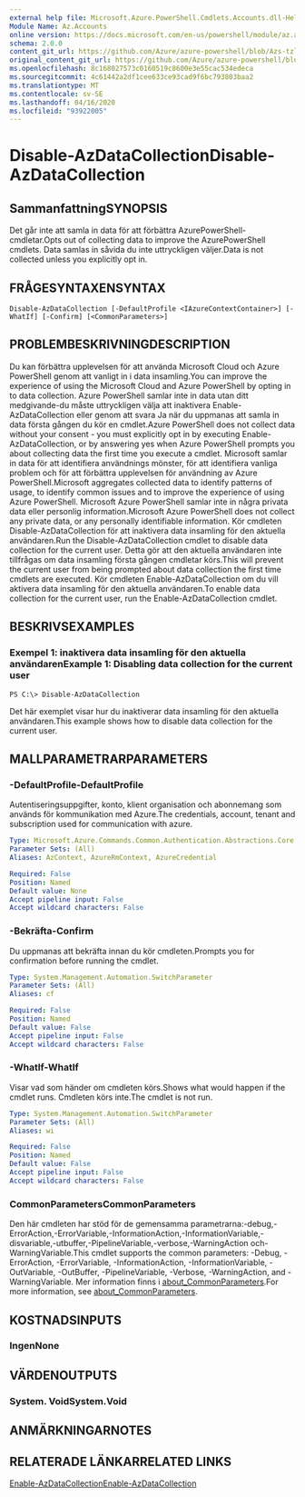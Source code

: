 ```yaml
---
external help file: Microsoft.Azure.PowerShell.Cmdlets.Accounts.dll-Help.xml
Module Name: Az.Accounts
online version: https://docs.microsoft.com/en-us/powershell/module/az.accounts/disable-azdatacollection
schema: 2.0.0
content_git_url: https://github.com/Azure/azure-powershell/blob/Azs-tzl/src/Accounts/Accounts/help/Disable-AzDataCollection.md
original_content_git_url: https://github.com/Azure/azure-powershell/blob/Azs-tzl/src/Accounts/Accounts/help/Disable-AzDataCollection.md
ms.openlocfilehash: 8c168027573c0160519c8600e3e55cac534edeca
ms.sourcegitcommit: 4c61442a2df1cee633ce93cad9f6bc793803baa2
ms.translationtype: MT
ms.contentlocale: sv-SE
ms.lasthandoff: 04/16/2020
ms.locfileid: "93922005"
---
```

# <span data-ttu-id="8f7ce-101">Disable-AzDataCollection</span><span class="sxs-lookup"><span data-stu-id="8f7ce-101">Disable-AzDataCollection</span></span>

## <span data-ttu-id="8f7ce-102">Sammanfattning</span><span class="sxs-lookup"><span data-stu-id="8f7ce-102">SYNOPSIS</span></span>
<span data-ttu-id="8f7ce-103">Det går inte att samla in data för att förbättra AzurePowerShell-cmdletar.</span><span class="sxs-lookup"><span data-stu-id="8f7ce-103">Opts out of collecting data to improve the AzurePowerShell cmdlets.</span></span> <span data-ttu-id="8f7ce-104">Data samlas in såvida du inte uttryckligen väljer.</span><span class="sxs-lookup"><span data-stu-id="8f7ce-104">Data is not collected unless you explicitly opt in.</span></span>

## <span data-ttu-id="8f7ce-105">FRÅGESYNTAXEN</span><span class="sxs-lookup"><span data-stu-id="8f7ce-105">SYNTAX</span></span>

```
Disable-AzDataCollection [-DefaultProfile <IAzureContextContainer>] [-WhatIf] [-Confirm] [<CommonParameters>]
```

## <span data-ttu-id="8f7ce-106">PROBLEMBESKRIVNING</span><span class="sxs-lookup"><span data-stu-id="8f7ce-106">DESCRIPTION</span></span>
<span data-ttu-id="8f7ce-107">Du kan förbättra upplevelsen för att använda Microsoft Cloud och Azure PowerShell genom att vanligt in i data insamling.</span><span class="sxs-lookup"><span data-stu-id="8f7ce-107">You can improve the experience of using the Microsoft Cloud and Azure PowerShell by opting in to data collection.</span></span>
<span data-ttu-id="8f7ce-108">Azure PowerShell samlar inte in data utan ditt medgivande-du måste uttryckligen välja att inaktivera Enable-AzDataCollection eller genom att svara Ja när du uppmanas att samla in data första gången du kör en cmdlet.</span><span class="sxs-lookup"><span data-stu-id="8f7ce-108">Azure PowerShell does not collect data without your consent - you must explicitly opt in by executing Enable-AzDataCollection, or by answering yes when Azure PowerShell prompts you about collecting data the first time you execute a cmdlet.</span></span>
<span data-ttu-id="8f7ce-109">Microsoft samlar in data för att identifiera användnings mönster, för att identifiera vanliga problem och för att förbättra upplevelsen för användning av Azure PowerShell.</span><span class="sxs-lookup"><span data-stu-id="8f7ce-109">Microsoft aggregates collected data to identify patterns of usage, to identify common issues and to improve the experience of using Azure PowerShell.</span></span>
<span data-ttu-id="8f7ce-110">Microsoft Azure PowerShell samlar inte in några privata data eller personlig information.</span><span class="sxs-lookup"><span data-stu-id="8f7ce-110">Microsoft Azure PowerShell does not collect any private data, or any personally identifiable information.</span></span>
<span data-ttu-id="8f7ce-111">Kör cmdleten Disable-AzDataCollection för att inaktivera data insamling för den aktuella användaren.</span><span class="sxs-lookup"><span data-stu-id="8f7ce-111">Run the Disable-AzDataCollection cmdlet to disable data collection for the current user.</span></span>
<span data-ttu-id="8f7ce-112">Detta gör att den aktuella användaren inte tillfrågas om data insamling första gången cmdletar körs.</span><span class="sxs-lookup"><span data-stu-id="8f7ce-112">This will prevent the current user from being prompted about data collection the first time cmdlets are executed.</span></span>
<span data-ttu-id="8f7ce-113">Kör cmdleten Enable-AzDataCollection om du vill aktivera data insamling för den aktuella användaren.</span><span class="sxs-lookup"><span data-stu-id="8f7ce-113">To enable data collection for the current user, run the Enable-AzDataCollection cmdlet.</span></span>

## <span data-ttu-id="8f7ce-114">BESKRIVS</span><span class="sxs-lookup"><span data-stu-id="8f7ce-114">EXAMPLES</span></span>

### <span data-ttu-id="8f7ce-115">Exempel 1: inaktivera data insamling för den aktuella användaren</span><span class="sxs-lookup"><span data-stu-id="8f7ce-115">Example 1: Disabling data collection for the current user</span></span>
```
PS C:\> Disable-AzDataCollection
```

<span data-ttu-id="8f7ce-116">Det här exemplet visar hur du inaktiverar data insamling för den aktuella användaren.</span><span class="sxs-lookup"><span data-stu-id="8f7ce-116">This example shows how to disable data collection for the current user.</span></span> 

## <span data-ttu-id="8f7ce-117">MALLPARAMETRAR</span><span class="sxs-lookup"><span data-stu-id="8f7ce-117">PARAMETERS</span></span>

### <span data-ttu-id="8f7ce-118">-DefaultProfile</span><span class="sxs-lookup"><span data-stu-id="8f7ce-118">-DefaultProfile</span></span>
<span data-ttu-id="8f7ce-119">Autentiseringsuppgifter, konto, klient organisation och abonnemang som används för kommunikation med Azure.</span><span class="sxs-lookup"><span data-stu-id="8f7ce-119">The credentials, account, tenant and subscription used for communication with azure.</span></span>

```yaml
Type: Microsoft.Azure.Commands.Common.Authentication.Abstractions.Core.IAzureContextContainer
Parameter Sets: (All)
Aliases: AzContext, AzureRmContext, AzureCredential

Required: False
Position: Named
Default value: None
Accept pipeline input: False
Accept wildcard characters: False
```

### <span data-ttu-id="8f7ce-120">-Bekräfta</span><span class="sxs-lookup"><span data-stu-id="8f7ce-120">-Confirm</span></span>
<span data-ttu-id="8f7ce-121">Du uppmanas att bekräfta innan du kör cmdleten.</span><span class="sxs-lookup"><span data-stu-id="8f7ce-121">Prompts you for confirmation before running the cmdlet.</span></span>

```yaml
Type: System.Management.Automation.SwitchParameter
Parameter Sets: (All)
Aliases: cf

Required: False
Position: Named
Default value: False
Accept pipeline input: False
Accept wildcard characters: False
```

### <span data-ttu-id="8f7ce-122">-WhatIf</span><span class="sxs-lookup"><span data-stu-id="8f7ce-122">-WhatIf</span></span>
<span data-ttu-id="8f7ce-123">Visar vad som händer om cmdleten körs.</span><span class="sxs-lookup"><span data-stu-id="8f7ce-123">Shows what would happen if the cmdlet runs.</span></span> <span data-ttu-id="8f7ce-124">Cmdleten körs inte.</span><span class="sxs-lookup"><span data-stu-id="8f7ce-124">The cmdlet is not run.</span></span>

```yaml
Type: System.Management.Automation.SwitchParameter
Parameter Sets: (All)
Aliases: wi

Required: False
Position: Named
Default value: False
Accept pipeline input: False
Accept wildcard characters: False
```

### <span data-ttu-id="8f7ce-125">CommonParameters</span><span class="sxs-lookup"><span data-stu-id="8f7ce-125">CommonParameters</span></span>
<span data-ttu-id="8f7ce-126">Den här cmdleten har stöd för de gemensamma parametrarna:-debug,-ErrorAction,-ErrorVariable,-InformationAction,-InformationVariable,-disvariable,-utbuffer,-PipelineVariable,-verbose,-WarningAction och-WarningVariable.</span><span class="sxs-lookup"><span data-stu-id="8f7ce-126">This cmdlet supports the common parameters: -Debug, -ErrorAction, -ErrorVariable, -InformationAction, -InformationVariable, -OutVariable, -OutBuffer, -PipelineVariable, -Verbose, -WarningAction, and -WarningVariable.</span></span> <span data-ttu-id="8f7ce-127">Mer information finns i [about_CommonParameters](http://go.microsoft.com/fwlink/?LinkID=113216).</span><span class="sxs-lookup"><span data-stu-id="8f7ce-127">For more information, see [about_CommonParameters](http://go.microsoft.com/fwlink/?LinkID=113216).</span></span>

## <span data-ttu-id="8f7ce-128">KOSTNADS</span><span class="sxs-lookup"><span data-stu-id="8f7ce-128">INPUTS</span></span>

### <span data-ttu-id="8f7ce-129">Ingen</span><span class="sxs-lookup"><span data-stu-id="8f7ce-129">None</span></span>

## <span data-ttu-id="8f7ce-130">VÄRDEN</span><span class="sxs-lookup"><span data-stu-id="8f7ce-130">OUTPUTS</span></span>

### <span data-ttu-id="8f7ce-131">System. Void</span><span class="sxs-lookup"><span data-stu-id="8f7ce-131">System.Void</span></span>

## <span data-ttu-id="8f7ce-132">ANMÄRKNINGAR</span><span class="sxs-lookup"><span data-stu-id="8f7ce-132">NOTES</span></span>

## <span data-ttu-id="8f7ce-133">RELATERADE LÄNKAR</span><span class="sxs-lookup"><span data-stu-id="8f7ce-133">RELATED LINKS</span></span>

[<span data-ttu-id="8f7ce-134">Enable-AzDataCollection</span><span class="sxs-lookup"><span data-stu-id="8f7ce-134">Enable-AzDataCollection</span></span>](./Enable-AzDataCollection.md)

